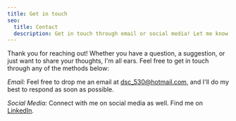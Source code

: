```yaml
---
title: Get in touch
seo:
  title: Contact
  description: Get in touch through email or social media! Let me know how I can help.
---
```


Thank you for reaching out! Whether you have a question, a suggestion, or just want to share your thoughts, I'm all ears. Feel free to get in touch through any of the methods below:

_Email:_
Feel free to drop me an email at [dsc_530@hotmail.com](mailto:dsc_530@hotmail.com), and I'll do my best to respond as soon as possible.

_Social Media:_
Connect with me on social media as well. Find me on <a href="https://www.linkedin.com/in/daniel-cumbal/" target="_blank" rel="noopener noreferrer">LinkedIn</a>.
